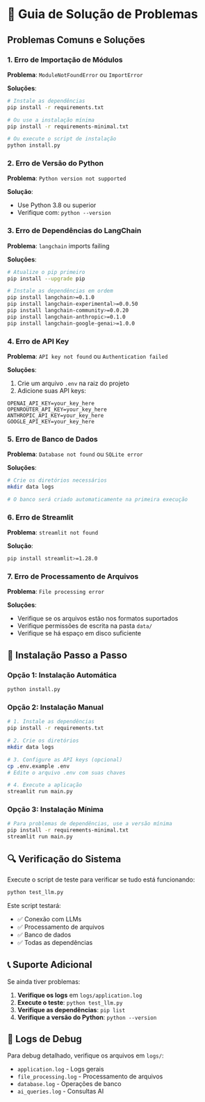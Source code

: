 # 🔧 Guia de Solução de Problemas

## Problemas Comuns e Soluções

### 1. **Erro de Importação de Módulos**

**Problema**: `ModuleNotFoundError` ou `ImportError`

**Soluções**:
```bash
# Instale as dependências
pip install -r requirements.txt

# Ou use a instalação mínima
pip install -r requirements-minimal.txt

# Ou execute o script de instalação
python install.py
```

### 2. **Erro de Versão do Python**

**Problema**: `Python version not supported`

**Solução**:
- Use Python 3.8 ou superior
- Verifique com: `python --version`

### 3. **Erro de Dependências do LangChain**

**Problema**: `langchain` imports failing

**Soluções**:
```bash
# Atualize o pip primeiro
pip install --upgrade pip

# Instale as dependências em ordem
pip install langchain>=0.1.0
pip install langchain-experimental>=0.0.50
pip install langchain-community>=0.0.20
pip install langchain-anthropic>=0.1.0
pip install langchain-google-genai>=1.0.0
```

### 4. **Erro de API Key**

**Problema**: `API key not found` ou `Authentication failed`

**Soluções**:
1. Crie um arquivo `.env` na raiz do projeto
2. Adicione suas API keys:
```env
OPENAI_API_KEY=your_key_here
OPENROUTER_API_KEY=your_key_here
ANTHROPIC_API_KEY=your_key_here
GOOGLE_API_KEY=your_key_here
```

### 5. **Erro de Banco de Dados**

**Problema**: `Database not found` ou `SQLite error`

**Soluções**:
```bash
# Crie os diretórios necessários
mkdir data logs

# O banco será criado automaticamente na primeira execução
```

### 6. **Erro de Streamlit**

**Problema**: `streamlit not found`

**Solução**:
```bash
pip install streamlit>=1.28.0
```

### 7. **Erro de Processamento de Arquivos**

**Problema**: `File processing error`

**Soluções**:
- Verifique se os arquivos estão nos formatos suportados
- Verifique permissões de escrita na pasta `data/`
- Verifique se há espaço em disco suficiente

## 🚀 Instalação Passo a Passo

### Opção 1: Instalação Automática
```bash
python install.py
```

### Opção 2: Instalação Manual
```bash
# 1. Instale as dependências
pip install -r requirements.txt

# 2. Crie os diretórios
mkdir data logs

# 3. Configure as API keys (opcional)
cp .env.example .env
# Edite o arquivo .env com suas chaves

# 4. Execute a aplicação
streamlit run main.py
```

### Opção 3: Instalação Mínima
```bash
# Para problemas de dependências, use a versão mínima
pip install -r requirements-minimal.txt
streamlit run main.py
```

## 🔍 Verificação do Sistema

Execute o script de teste para verificar se tudo está funcionando:

```bash
python test_llm.py
```

Este script testará:
- ✅ Conexão com LLMs
- ✅ Processamento de arquivos
- ✅ Banco de dados
- ✅ Todas as dependências

## 📞 Suporte Adicional

Se ainda tiver problemas:

1. **Verifique os logs** em `logs/application.log`
2. **Execute o teste**: `python test_llm.py`
3. **Verifique as dependências**: `pip list`
4. **Verifique a versão do Python**: `python --version`

## 🐛 Logs de Debug

Para debug detalhado, verifique os arquivos em `logs/`:
- `application.log` - Logs gerais
- `file_processing.log` - Processamento de arquivos
- `database.log` - Operações de banco
- `ai_queries.log` - Consultas AI

